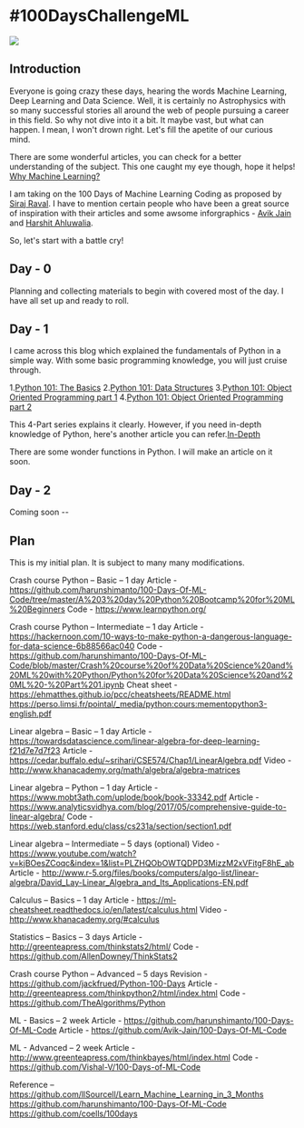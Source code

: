 # #100DaysChallengeML

<p align="left">
  <img src="https://image.freepik.com/free-vector/machine-learning-infographic_35632-101.jpg">
</p>

## Introduction
Everyone is going crazy these days, hearing the words Machine Learning, Deep Learning and Data Science. Well, it is certainly no Astrophysics with so many successful stories all around the web of people pursuing a career in this field. So why not dive into it a bit. It maybe vast, but what can happen. I mean, I won't drown right. Let's fill the apetite of our curious mind.

There are some wonderful articles, you can check for a better understanding of the subject. This one caught my eye though, hope it helps! [Why Machine Learning?](https://www.simplilearn.com/what-is-machine-learning-and-why-it-matters-article)


I am taking on the 100 Days of Machine Learning Coding as proposed by [Siraj Raval](https://github.com/llSourcell). I have to mention certain people who have been a great source of inspiration with their articles and some awsome inforgraphics - [Avik Jain](https://github.com/Avik-Jain/100-Days-Of-ML-Code) and [Harshit Ahluwalia](https://github.com/harshitahluwalia7895/100DaysOfMLCode).

So, let's start with a battle cry!

## Day - 0

Planning and collecting materials to begin with covered most of the day.  I have all set up and ready to roll.

## Day - 1

I came across this blog which explained the fundamentals of Python in a simple way. With some basic programming knowledge, you will just cruise through. 

1.[Python 101: The Basics](https://medium.com/the-renaissance-developer/python-101-the-basics-441136fb7cc3)
2.[Python 101: Data Structures](https://medium.com/the-renaissance-developer/python-101-data-structures-a397bcc2bd30)
3.[Python 101: Object Oriented Programming part 1](https://medium.com/the-renaissance-developer/python-101-object-oriented-programming-part-1-7d5d06833f26)
4.[Python 101: Object Oriented Programming part 2](https://medium.com/the-renaissance-developer/python-101-object-oriented-programming-part-2-8e0db3ddd531)

This 4-Part series explains it clearly.
However, if you need in-depth knowledge of Python, here's another article you can refer.[In-Depth](https://www.geeksforgeeks.org/python-basics/)

There are some wonder functions in Python. I will make an article on it soon.

## Day - 2

Coming soon --

## Plan
This is my initial plan. It is subject to many many modifications.

Crash course Python – Basic – 1 day
Article - https://github.com/harunshimanto/100-Days-Of-ML-Code/tree/master/A%203%20day%20Python%20Bootcamp%20for%20ML%20Beginners
Code - https://www.learnpython.org/

Crash course Python – Intermediate – 1 day
Article - https://hackernoon.com/10-ways-to-make-python-a-dangerous-language-for-data-science-6b88566ac040
Code - https://github.com/harunshimanto/100-Days-Of-ML-Code/blob/master/Crash%20course%20of%20Data%20Science%20and%20ML%20with%20Python/Python%20for%20Data%20Science%20and%20ML%20-%20Part%201.ipynb
Cheat sheet - https://ehmatthes.github.io/pcc/cheatsheets/README.html
https://perso.limsi.fr/pointal/_media/python:cours:mementopython3-english.pdf

Linear algebra – Basic – 1 day
Article - https://towardsdatascience.com/linear-algebra-for-deep-learning-f21d7e7d7f23
Article - https://cedar.buffalo.edu/~srihari/CSE574/Chap1/LinearAlgebra.pdf
Video - http://www.khanacademy.org/math/algebra/algebra-matrices

Linear algebra – Python – 1 day
Article - https://www.mobt3ath.com/uplode/book/book-33342.pdf
Article - https://www.analyticsvidhya.com/blog/2017/05/comprehensive-guide-to-linear-algebra/
Code - https://web.stanford.edu/class/cs231a/section/section1.pdf

Linear algebra – Intermediate – 5 days (optional)
Video - https://www.youtube.com/watch?v=kjBOesZCoqc&index=1&list=PLZHQObOWTQDPD3MizzM2xVFitgF8hE_ab
Article - http://www.r-5.org/files/books/computers/algo-list/linear-algebra/David_Lay-Linear_Algebra_and_Its_Applications-EN.pdf

Calculus – Basics – 1 day
Article - https://ml-cheatsheet.readthedocs.io/en/latest/calculus.html
Video - http://www.khanacademy.org/#calculus

Statistics – Basics – 3 days
Article - http://greenteapress.com/thinkstats2/html/
Code - https://github.com/AllenDowney/ThinkStats2

Crash course Python – Advanced – 5 days
Revision - https://github.com/jackfrued/Python-100-Days
Article - http://greenteapress.com/thinkpython2/html/index.html
Code - https://github.com/TheAlgorithms/Python

ML - Basics – 2 week
Article - https://github.com/harunshimanto/100-Days-Of-ML-Code
Article - https://github.com/Avik-Jain/100-Days-Of-ML-Code

ML - Advanced – 2 week
Article - http://www.greenteapress.com/thinkbayes/html/index.html
Code - https://github.com/Vishal-V/100-Days-of-ML-Code


Reference – 
https://github.com/llSourcell/Learn_Machine_Learning_in_3_Months
https://github.com/harunshimanto/100-Days-Of-ML-Code
https://github.com/coells/100days
